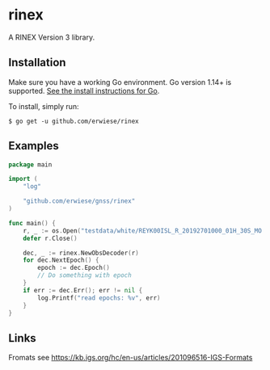 # rinex

A RINEX Version 3 library.

## Installation

Make sure you have a working Go environment.  Go version 1.14+ is supported.  [See
the install instructions for Go](http://golang.org/doc/install.html).

To install, simply run:
```
$ go get -u github.com/erwiese/rinex
```

## Examples

``` go
package main

import (
	"log"

	"github.com/erwiese/gnss/rinex"
)

func main() {
	r, _ := os.Open("testdata/white/REYK00ISL_R_20192701000_01H_30S_MO.rnx")
	defer r.Close()

	dec, _ := rinex.NewObsDecoder(r)
	for dec.NextEpoch() {
		epoch := dec.Epoch()
		// Do something with epoch
	}
	if err := dec.Err(); err != nil {
		log.Printf("read epochs: %v", err)
	}
}
```


## Links
Fromats see https://kb.igs.org/hc/en-us/articles/201096516-IGS-Formats
